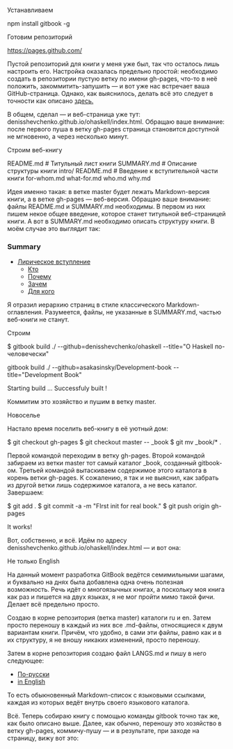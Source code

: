 Устанавливаем

npm install gitbook -g


Готовим репозиторий

https://pages.github.com/

Пустой репозиторий для книги у меня уже был, так что осталось лишь настроить его. Настройка оказалась предельно простой: необходимо создать в репозитории пустую ветку по имени gh-pages, что-то в неё положить, закоммитить-запушить — и вот уже нас встречает ваша GitHub-страница. Однако, как выяснилось, делать всё это следует в точности как описано [здесь.](https://help.github.com/articles/creating-project-pages-manually)

В общем, сделал — и веб-страница уже тут: denisshevchenko.github.io/ohaskell/index.html. Обращаю ваше внимание: после первого пуша в ветку gh-pages страница становится доступной не мгновенно, а через несколько минут.


Строим веб-книгу

README.md    # Титульный лист книги
SUMMARY.md   # Описание структуры книги
intro/
    README.md   # Введение к вступительной части книги
    for-whom.md
    what-for.md
    who.md
    why.md

Идея именно такая: в ветке master будет лежать Markdown-версия книги, а в ветке gh-pages — веб-версия. Обращаю ваше внимание: файлы README.md и SUMMARY.md необходимы. В первом из них пишем некое общее введение, которое станет титульной веб-страницей книги. А вот в SUMMARY.md необходимо описать структуру книги. В моём случае это выглядит так:

### Summary

* [Лирическое вступление](intro/README.md)
  * [Кто](intro/who.md)
  * [Почему](intro/why.md)
  * [Зачем](intro/what-for.md)
  * [Для кого](intro/for-whom.md)

Я отразил иерархию страниц в стиле классического Markdown-оглавления. Разумеется, файлы, не указанные в SUMMARY.md, частью веб-книги не станут.

Строим

$ gitbook build ./ --github=denisshevchenko/ohaskell --title="О Haskell по-человечески"

gitbook build ./ --github=asakasinsky/Development-book --title="Development Book"

Starting build ...
Successfuly built !

Коммитим это хозяйство и пушим в ветку master.

Новоселье

Настало время поселить веб-книгу в её уютный дом:

$ git checkout gh-pages
$ git checkout master -- _book
$ git mv _book/* .


Первой командой переходим в ветку gh-pages. Второй командой забираем из ветки master тот самый каталог _book, созданный gitbook-ом. Третьей командой вытаскиваем содержимое этого каталога в корень ветки gh-pages. К сожалению, я так и не выяснил, как забрать из другой ветки лишь содержимое каталога, а не весь каталог. Завершаем:

$ git add .
$ git commit -a -m "FIrst init for real book."
$ git push origin gh-pages


It works!

Вот, собственно, и всё. Идём по адресу denisshevchenko.github.io/ohaskell/index.html — и вот она:

Не только English

На данный момент разработка GitBook ведётся семимильными шагами, и буквально на днях была добавлена одна очень полезная возможность. Речь идёт о многоязычных книгах, а поскольку моя книга как раз и пишется на двух языках, я не мог пройти мимо такой фичи. Делает всё предельно просто.

Создаю в корне репозитория (ветка master) каталоги ru и en. Затем просто переношу в каждый из них все .md-файлы, относящиеся к двум вариантам книги. Причём, что удобно, в сами эти файлы, равно как и в их структуру, я не вношу никаких изменений, просто переношу.

Затем в корне репозитория создаю файл LANGS.md и пишу в него следующее:

* [По-русски](ru/)
* [in English](en/)

То есть обыкновенный Markdown-список с языковыми ссылками, каждая из которых ведёт внутрь своего языкового каталога.

Всё. Теперь собираю книгу с помощью команды gitbook точно так же, как было описано выше. Далее, как обычно, переношу это хозяйство в ветку gh-pages, коммичу-пушу — и в результате, при заходе на страницу, вижу вот это:



